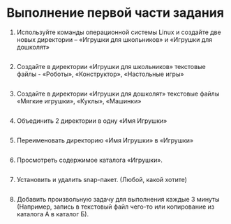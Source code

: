 # Выполнение первой части задания

1. Используйте команды операционной системы Linux и создайте две новых директории – «Игрушки для школьников» и «Игрушки для дошколят»  
```powershell

```
2. Создайте в директории «Игрушки для школьников» текстовые файлы - «Роботы», «Конструктор», «Настольные игры»

```powershell

```
3. Создайте в директории «Игрушки для дошколят» текстовые файлы «Мягкие игрушки», «Куклы», «Машинки»

```powershell 

```
4. Объединить 2 директории в одну «Имя Игрушки»  

```powershell

```
5. Переименовать директорию «Имя Игрушки» в «Игрушки»
```powershell

```
6. Просмотреть содержимое каталога «Игрушки».
```powershell

```
7. Установить и удалить snap-пакет. (Любой, какой хотите)  

```powershell

```
8. Добавить произвольную задачу для выполнения каждые 3 минуты  
(Например, запись в текстовый файл чего-то или копирование из каталога А в каталог Б).
```powershell

```
